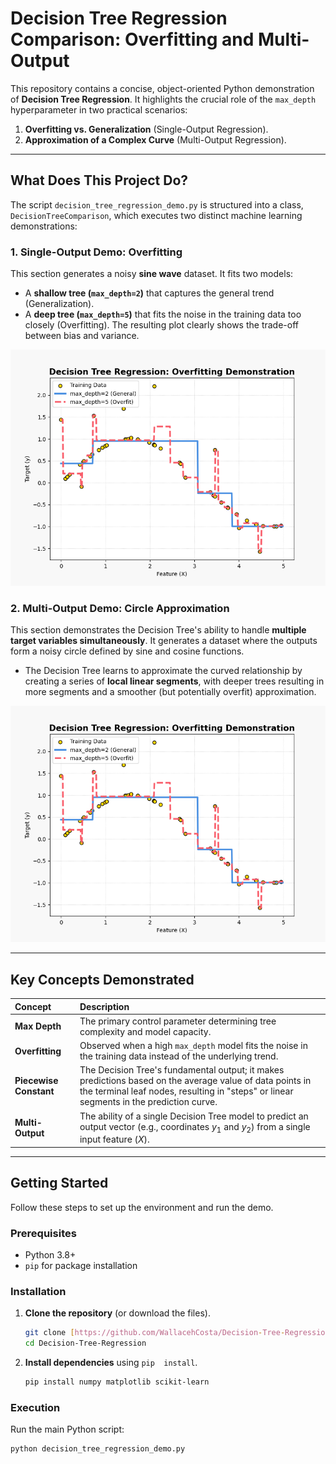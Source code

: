 # Decision Tree Regression Comparison: Overfitting and Multi-Output

This repository contains a concise, object-oriented Python demonstration of **Decision Tree Regression**. It highlights the crucial role of the `max_depth` hyperparameter in two practical scenarios:

1.  **Overfitting vs. Generalization** (Single-Output Regression).
2.  **Approximation of a Complex Curve** (Multi-Output Regression).

---

## What Does This Project Do?

The script `decision_tree_regression_demo.py` is structured into a class, `DecisionTreeComparison`, which executes two distinct machine learning demonstrations:

### 1. Single-Output Demo: Overfitting
This section generates a noisy **sine wave** dataset. It fits two models:
* A **shallow tree (`max_depth=2`)** that captures the general trend (Generalization).
* A **deep tree (`max_depth=5`)** that fits the noise in the training data too closely (Overfitting).
The resulting plot clearly shows the trade-off between bias and variance.

![DTR](images/IMG1-DTR.png)

### 2. Multi-Output Demo: Circle Approximation
This section demonstrates the Decision Tree's ability to handle **multiple target variables simultaneously**. It generates a dataset where the outputs form a noisy circle defined by sine and cosine functions.
* The Decision Tree learns to approximate the curved relationship by creating a series of **local linear segments**, with deeper trees resulting in more segments and a smoother (but potentially overfit) approximation.

![DTR](images/IMG1-DTR.png)

---

## Key Concepts Demonstrated

| Concept | Description |
| :--- | :--- |
| **Max Depth** | The primary control parameter determining tree complexity and model capacity. |
| **Overfitting** | Observed when a high `max_depth` model fits the noise in the training data instead of the underlying trend. |
| **Piecewise Constant** | The Decision Tree's fundamental output; it makes predictions based on the average value of data points in the terminal leaf nodes, resulting in "steps" or linear segments in the prediction curve. |
| **Multi-Output** | The ability of a single Decision Tree model to predict an output vector (e.g., coordinates $y_1$ and $y_2$) from a single input feature ($X$). |

---

## Getting Started

Follow these steps to set up the environment and run the demo.

### Prerequisites

* Python 3.8+
* `pip` for package installation

### Installation

1.  **Clone the repository** (or download the files).
    ```bash
    git clone [https://github.com/WallacehCosta/Decision-Tree-Regression.git](https://github.com/WallacehCosta/Decision-Tree-Regression.git)
    cd Decision-Tree-Regression
    ```

2.  **Install dependencies** using `pip  install`.
    ```bash
    pip install numpy matplotlib scikit-learn
    ```

### Execution

Run the main Python script:

```bash
python decision_tree_regression_demo.py
